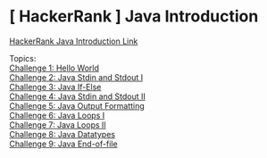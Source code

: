 # [ HackerRank ] Java Introduction

[HackerRank Java Introduction Link](https://www.hackerrank.com/domains/java/java-introduction)<br />

Topics:<br />
[Challenge 1: Hello World](https://github.com/rajatsachdeva/Complete_Java_Masterclass/tree/master/HackerRank/Introduction_Challenges/HelloWorldChallenge/src/com/rajatsachdeva)<br />
[Challenge 2: Java Stdin and Stdout I](https://github.com/rajatsachdeva/Complete_Java_Masterclass/tree/master/HackerRank/Introduction_Challenges/Challenge_2/src/com/rajatsachdeva)<br />
[Challenge 3: Java If-Else](https://github.com/rajatsachdeva/Complete_Java_Masterclass/tree/master/HackerRank/Introduction_Challenges/Challenge_3/src/com/rajatsachdeva)<br />
[Challenge 4: Java Stdin and Stdout II](https://github.com/rajatsachdeva/Complete_Java_Masterclass/tree/master/HackerRank/Introduction_Challenges/Challenge_4/src/com/rajatsachdeva)<br />
[Challenge 5: Java Output Formatting](https://github.com/rajatsachdeva/Complete_Java_Masterclass/tree/master/HackerRank/Introduction_Challenges/Challenge_5/src/com/rajatsachdeva)<br />
[Challenge 6: Java Loops I](https://github.com/rajatsachdeva/Complete_Java_Masterclass/tree/master/HackerRank/Introduction_Challenges/Challenge_6/src/com/rajatsachdeva)<br />
[Challenge 7: Java Loops II](https://github.com/rajatsachdeva/Complete_Java_Masterclass/tree/master/HackerRank/Introduction_Challenges/Challenge_7/src/com/rajatsachdeva)<br />
[Challenge 8: Java Datatypes](https://github.com/rajatsachdeva/Complete_Java_Masterclass/tree/master/HackerRank/Introduction_Challenges/Challenge_8/src/com/rajatsachdeva)<br />
[Challenge 9: Java End-of-file](https://github.com/rajatsachdeva/Complete_Java_Masterclass/tree/master/HackerRank/Introduction_Challenges/Challenge_9)<br />
